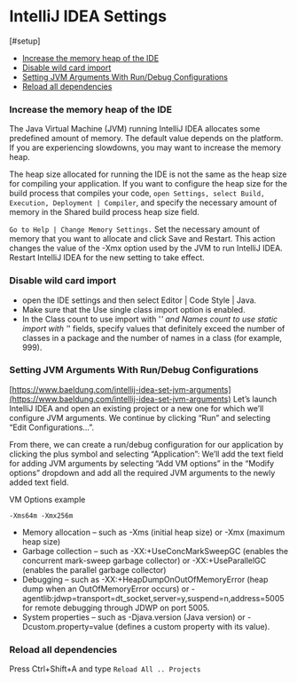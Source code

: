 # IntelliJ IDEA Settings

[#setup]

* [Increase the memory heap of the IDE](#increase-the-memory-heap-of-the-ide)
* [Disable wild card import](#disable-wild-card-import)
* [Setting JVM Arguments With Run/Debug Configurations](#setting-jvm-arguments-with-rundebug-configurations)
* [Reload all dependencies](#reload-all-dependencies)

### Increase the memory heap of the IDE
The Java Virtual Machine (JVM) running IntelliJ IDEA allocates some predefined amount of memory. 
The default value depends on the platform. If you are experiencing slowdowns, you may want to increase the memory heap.

The heap size allocated for running the IDE is not the same as the heap size for compiling your application. 
If you want to configure the heap size for the build process 
that compiles your code, `open Settings, select Build, Execution, Deployment | Compiler`, 
and specify the necessary amount of memory in the Shared build process heap size field.

`Go to Help | Change Memory Settings.`
Set the necessary amount of memory that you want to allocate and click Save and Restart.
This action changes the value of the -Xmx option used by the JVM to run IntelliJ IDEA. 
Restart IntelliJ IDEA for the new setting to take effect.

### Disable wild card import
* open the IDE settings and then select Editor | Code Style | Java.
* Make sure that the Use single class import option is enabled.
* In the Class count to use import with '*' and Names count to use static import with '*' fields, 
specify values that definitely exceed the number of classes in a package and the number of names in a class 
(for example, 999).

### Setting JVM Arguments With Run/Debug Configurations
[https://www.baeldung.com/intellij-idea-set-jvm-arguments](https://www.baeldung.com/intellij-idea-set-jvm-arguments)
Let’s launch IntelliJ IDEA and open an existing project or a new one for which we’ll configure JVM arguments. We continue by clicking “Run” and selecting “Edit Configurations…”.

From there, we can create a run/debug configuration for our application by clicking the plus symbol and selecting “Application”:
We’ll add the text field for adding JVM arguments by selecting “Add VM options” in the “Modify options” dropdown and add all the required JVM arguments to the newly added text field.

VM Options example
```shell
-Xms64m -Xmx256m
```

- Memory allocation – such as -Xms (initial heap size) or -Xmx (maximum heap size)
- Garbage collection – such as -XX:+UseConcMarkSweepGC (enables the concurrent mark-sweep garbage collector) or -XX:+UseParallelGC (enables the parallel garbage collector)
- Debugging – such as -XX:+HeapDumpOnOutOfMemoryError (heap dump when an OutOfMemoryError occurs) or -agentlib:jdwp=transport=dt_socket,server=y,suspend=n,address=5005 for remote debugging through JDWP on port 5005.
- System properties – such as -Djava.version (Java version) or -Dcustom.property=value (defines a custom property with its value).

### Reload all dependencies
Press Ctrl+Shift+A and type `Reload All .. Projects`
